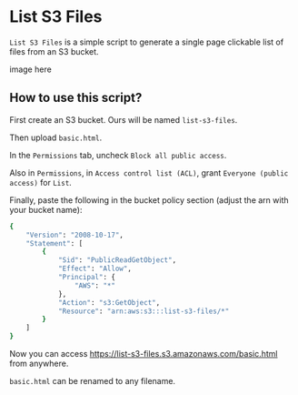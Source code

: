 # List S3 Files

`List S3 Files` is a simple script to generate a single page clickable list of files from an S3 bucket.

image here

## How to use this script?

First create an S3 bucket. Ours will be named `list-s3-files`.

Then upload `basic.html`.

In the `Permissions` tab, uncheck `Block all public access`.

Also in `Permissions`, in `Access control list (ACL)`, grant `Everyone (public access)` for `List`.

Finally, paste the following in the bucket policy section (adjust the arn with your bucket name):

```sh
{
    "Version": "2008-10-17",
    "Statement": [
        {
            "Sid": "PublicReadGetObject",
            "Effect": "Allow",
            "Principal": {
                "AWS": "*"
            },
            "Action": "s3:GetObject",
            "Resource": "arn:aws:s3:::list-s3-files/*"
        }
    ]
}
```
Now you can access https://list-s3-files.s3.amazonaws.com/basic.html from anywhere.

`basic.html` can be renamed to any filename.
